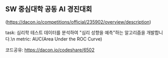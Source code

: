 ## SW 중심대학 공동 AI 경진대회 
(https://dacon.io/competitions/official/235902/overview/description)

task: 심리학 테스트 데이터를 분석하여 "심리 성향을 예측"하는 알고리즘을 개발합니다.\n
metric: AUC(Area Under the ROC Curve)

코드공유: https://dacon.io/codeshare/6502

